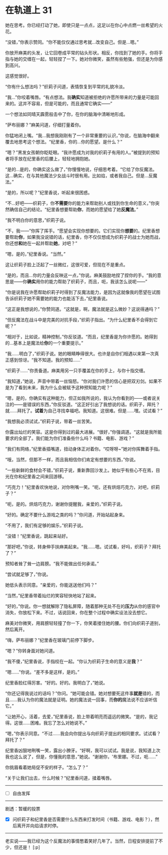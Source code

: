 # 在轨道上 31

她在思考。你已经打动了她，即使只是一点点，这足以在你心中点燃一丝希望的火花。

“没错，”你表示赞同。“你不能仅仅通过思考就...改变自己。但是...嗯。”

你放开麻美的头发，让它回卷成平常的钻头形状。相反，你找到了她的手。你将手指与她的交缠在一起，轻轻捏了一下。她对你微笑，虽然有些勉强，但还是为你感到高兴。

这感觉很好。

“你有什么想法吗？”织莉子问道，表情恢复到平常的礼貌冷淡。

“我...”你咬着嘴唇。“有点想法。我**确实**知道被拒绝的许愿所带来的力量是可能回来的。这并不容易，但是可能的，而且通常它确实——”

一个想法如同晴天霹雳般击中了你，在你的脑海中清晰地形成。

“萨布丽娜？”麻美问道，仔细打量着你。

你猛地闭上嘴。“我...我想我刚刚有了一个非常重要的认识，”你说，在脑海中翻来覆去地思考这个想法。“纪里香，你的...你的愿望。是什么？”

“嗯？”黑发女孩朝你眨眨眼。“我许愿成为对我的织莉子有用的人。”被提到的预知者将手放在纪里香的后腰上，轻轻地拥抱她。

“是的...是的，你确实这么做了，”你慢慢地说，仔细思考着。“它给了你反魔法。这...确实，在与其他魔法少女战斗时很有用。比如焰，或者我自己。但是...反魔法。”

“是的，所以呢？”纪里香说，听起来很困惑。

“不...好吧——织莉子，你**不需要**你的能力来帮助别人或找到你生命的意义，”你突然确信自己的结论。“纪里香想要帮助**你**，而她的愿望给了她**反魔法**。”

“我不明白你的意思，”织莉子说。

“不，我——”你挥了挥手。“愿望会实现你想要的。它们实现你**想要**的。纪里香想要帮助**你**，如果我没说错的话，纪里香，你不仅仅想成为织莉子的战士为她而战，你还想**和**她在一起并帮助**她**，对吧？”

“嗯，是的，”纪里香说。“当然。”

这让织莉子脸上泛起了一丝微红，这很可爱，但现在不是重点。

“是的，而且...你的力量会反映这一点，”你说。麻美鼓励地捏了捏你的手。“我的意思是——你**确实**用你的能力帮助了织莉子，而且，呃，我该怎么说呢——”

“你是说我在许愿帮助织莉子时得到了反魔法能力，是因为这就像我的愿望在试图告诉织莉子她不需要她的能力也能活下去，”纪里香说。

“这正是我想说的，”你赞同道。“这就是，啊，魔法就是这么微妙？这说得通吗？”

“但反魔法在战斗中是完美的对抗手段，”织莉子指出。“为什么纪里香不会得到它呢？”

“相对于，比如说，精神控制，”你反驳道。“而且，纪里香是为你许愿的。她得到的...基本上是魔法给**你**的一个重要提示。”

“我……明白了，”织莉子说。她的眼睛睁得很大。也许是自你们相遇以来第一次真正感到惊讶。“我不知道。我的预知……”

“织莉子……”你责备道。麻美用另一只手覆盖在你的手上，与你十指交缠。

“我知道，”她说，声音中带着一丝恼怒。“你对我们许愿的信心是把双刃剑。如果不是为了看到未来，我为什么会被赋予这种预知能力呢？”

“嗯，是的，你确实有这种能力，但正如我所说的，我认为你看到的——或者说关注的——是错误的东西，”你反驳道。“这正好引出了我想说的话。织莉子，拜托？就……拜托了。**试着**为自己寻找幸福吧。我知道。这很难。但是……嘿。试试看？”

“我想我必须试试，”织莉子说，带着一丝苦笑。

你露出灿烂的笑容。这是你得到过的最大进展。“很好，”你强调道。“这就是我所能要求的全部了。我们能为你们准备些什么吗？书籍、电影、游戏？”

“我们有网络，”纪里香插嘴道，扭动身体正对着你。“哎呀呀\~”她对你挥舞着手指。

“哦，当然，但那不一样，而且我相信你们肯定有想要的东西，”你说。

“一些新鲜的食材会不错，”织莉子说，重新靠回沙发上。她似乎有些心不在焉，目光在你和纪里香之间来回游移。

“巧克力！”纪里香欢快地说，对你咧嘴一笑。“呃，还有烘焙巧克力，对吧，织莉子？”

“呃，是的。烘焙巧克力，谢谢你提醒我，亲爱的，”织莉子说。

“好的。确定不要什么游戏之类的吗？”你问道，开始站起身来。

“不用了，我们有足够的娱乐，”织莉子说。

“没错！”纪里香说，跳起来站好。

“那好吧，”你说，转身伸手扶麻美起来。“我……嗯。试试看，好吗，织莉子？拜托了？”

预知者耸了耸一边肩膀。“我不能做出任何承诺。”

“尝试就足够了，”你说。

她低头表示同意。“亲爱的，你能送送他们吗？”

“当然，”纪里香带着灿烂的笑容轻快地站了起来。

“好的，”你说。你一想就解除了隐私屏障，随着那种无处不在的**压力**从你的感官中消失，你放松下来。不过，话说回来，你在整个过程中确实设法没去想它。

麻美对你微笑，用肩膀轻轻撞了你一下，你笑着搂住她的腰。你们向织莉子道别，然后离开。

“嗨，萨布丽娜？”纪里香在玻璃门前停下脚步。

“嗯？”你转身面对她问道。

“我不傻，”纪里香说，手指绞在一起。“你认为织莉子生命的意义是**我**？”

“嗯……”你说。“差不多是这样，是的。”

纪里香脸红得厉害。“好的。好的。我明白了，”她说。

“你还记得我说过的话吗？”你问。“她可能会错。她对想要死这件事**就是**错的，而且……我认为你的魔法就是证明。她的魔法说一回事，而**你的**魔法说不应该听信它。”

“让她开心，活着，去爱，”纪里香说，脸上带着明亮而遥远的微笑。“是的，我记得。这很……困难。我忘了怎么对她说不。”

“嗯，”你表示同意。“不过……我会向你提出与向织莉子提出的相同要求。试试看？拜托了？”

纪里香凶狠地咧嘴一笑，露出小獠牙。“好啊，我可以试试。我是说，我知道上次我也这么说了，但是，你懂我的意思，”她说。“谢谢你，'布里娜。不过，呃……”

你挑眉看着她局促不安的样子。“怎么了？”

“关于让我们出去，什么时候？”纪里香问道，揉着嘴唇。

---

- [ ] 自由发挥

---

剧透：暂缓的投票

- [x] 问织莉子和纪里香是否需要什么东西来打发时间（书籍、游戏、电影？），然后离开并向焰请求时停。

---

老实说——我已经为这个反魔法的事情憋着笑好几年了。当然，日程安排提前了不少，但还是！ [:p]
